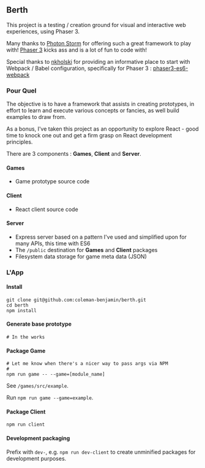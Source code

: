 ## Berth

This project is a testing / creation ground for visual and interactive web experiences, using Phaser 3.

Many thanks to [Photon Storm](https://github.com/photonstorm) for offering such a great framework to play with! [Phaser 3](https://github.com/photonstorm/phaser) kicks ass and is a lot of fun to code with!

Special thanks to [nkholski](https://github.com/nkholski) for providing an informative place to start with Webpack / Babel configuration, specifically for Phaser 3 : [phaser3-es6-webpack](https://github.com/nkholski/phaser3-es6-webpack)

### Pour Quel

The objective is to have a framework that assists in creating prototypes, in effort to learn and execute various concepts or fancies, as well build examples to draw from.

As a bonus, I've taken this project as an opportunity to explore React - good time to knock one out and get a firm grasp on React development principles.

There are 3 components : **Games**, **Client** and **Server**.

#### Games
- Game prototype source code

#### Client
- React client source code

#### Server
- Express server based on a pattern I've used and simplified upon for many APIs, this time with ES6
- The `/public` destination for **Games** and **Client** packages
- Filesystem data storage for game meta data (JSON)

### L'App

#### Install
```
git clone git@github.com:coleman-benjamin/berth.git
cd berth
npm install
```

#### Generate base prototype
```
# In the works
```

#### Package Game
```
# Let me know when there's a nicer way to pass args via NPM
#
npm run game -- --game=[module_name]
```

See `/games/src/example`. 

Run `npm run game --game=example`.

#### Package Client
```
npm run client
```

#### Development packaging

Prefix with `dev-`, e.g. `npm run dev-client` to create unminified packages for development purposes.